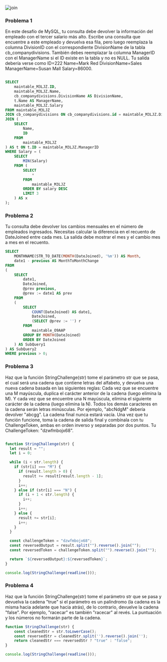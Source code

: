 ![join](https://miro.medium.com/v2/resize:fit:1200/1*av8Om3HpG1MC7YTLKvyftg.png)

### Problema 1

En este desafío de MySQL, tu consulta debe devolver la información del empleado con el tercer salario más alto. Escribe una consulta que encuentre a este empleado y devuelva esa fila, pero luego reemplaza la columna DivisionID con el correspondiente DivisionName de la tabla cb_companydivisions. También debes reemplazar la columna ManagerID con el ManagerName si el ID existe en la tabla y no es NULL. Tu salida debería verse como ID=222 Name=Mark Red DivisionName=Sales ManagerName=Susan Mall Salary=86000.

```sql

SELECT
    maintable_M3LJZ.ID,
    maintable_M3LJZ.Name,
    cb_companydivisions.DivisionName AS DivisionName,
    t.Name AS ManagerName,
    maintable_M3LJZ.Salary
FROM maintable_M3LJZ
JOIN cb_companydivisions ON cb_companydivisions.id = maintable_M3LJZ.DivisionID
JOIN (
    SELECT
        Name,
        ID
    FROM
        maintable_M3LJZ
) AS t ON t.ID = maintable_M3LJZ.ManagerID
WHERE Salary = (
    SELECT
        MIN(Salary)
    FROM (
        SELECT
            *
        FROM
            maintable_M3LJZ
        ORDER BY salary DESC
        LIMIT 3
    ) AS x
);

```

### Problema 2

Tu consulta debe devolver los cambios mensuales en el número de empleados ingresados. Necesitas calcular la diferencia en el recuento de DateJoined entre cada mes. La salida debe mostrar el mes y el cambio mes a mes en el recuento.

```sql
SELECT
    MONTHNAME(STR_TO_DATE(MONTH(DateJoined), '%m')) AS Month,
    date1 - previous AS MonthToMonthChange
FROM
(
    SELECT
        date1,
        DateJoined,
        @prev previous,
        @prev := date1 AS prev
    FROM
    (
        SELECT
            COUNT(DateJoined) AS date1,
            DateJoined,
            (SELECT @prev := '') r
        FROM
            maintable_O9AAP
        GROUP BY MONTH(DateJoined)
        ORDER BY DateJoined
    ) AS SubQuery1
) AS SubQuery2
WHERE previous > 0;

```

### Problema 3

Haz que la función StringChallenge(str) tome el parámetro str que se pasa, el cual será una cadena que contiene letras del alfabeto, y devuelva una nueva cadena basada en las siguientes reglas: Cada vez que se encuentre una M mayúscula, duplica el carácter anterior de la cadena (luego elimina la M). Y cada vez que se encuentre una N mayúscula, elimina el siguiente carácter de la cadena (luego elimina la N). Todos los demás caracteres en la cadena serán letras minúsculas. Por ejemplo, "abcNdgM" debería devolver "abcgg". La cadena final nunca estará vacía. Una vez que tu función funcione, toma la cadena de salida final y combínala con tu ChallengeToken, ambas en orden inverso y separadas por dos puntos. Tu ChallengeToken: "dzwfmbojx68".

```JavaScript

function StringChallenge(str) {
  let result = "";
  let i = 0;

  while (i < str.length) {
    if (str[i] === "M") {
      if (result.length > 0) {
        result += result[result.length - 1];
      }
      i++;
    } else if (str[i] === "N") {
      if (i + 1 < str.length) {
        i++;
      }
      i++;
    } else {
      result += str[i];
      i++;
    }
  }

  const challengeToken = "dzwfmbojx68";
  const reversedOutput = result.split("").reverse().join("");
  const reversedToken = challengeToken.split("").reverse().join("");

  return `${reversedOutput}:${reversedToken}`;
}

console.log(StringChallenge(readline()));
```

### Problema 4

Haz que la función StringChallenge(str) tome el parámetro str que se pasa y devuelva la cadena "true" si el parámetro es un palíndromo (la cadena es la misma hacia adelante que hacia atrás), de lo contrario, devuelve la cadena "false". Por ejemplo, "racecar" es también "racecar" al revés. La puntuación y los números no formarán parte de la cadena.

```JavaScript
function StringChallenge(str) {
    const cleanedStr = str.toLowerCase();
    const reversedStr = cleanedStr.split('').reverse().join('');
    return cleanedStr === reversedStr ? "true" : "false";
}

console.log(StringChallenge(readline()));

```

